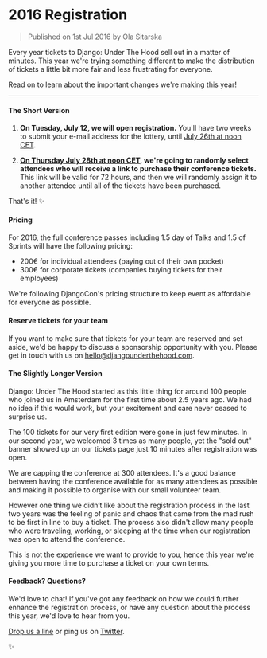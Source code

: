 # 2016 Registration

> Published on 1st Jul 2016 by Ola Sitarska

Every year tickets to Django: Under The Hood sell out in a matter of minutes.
This year we're trying something different to make the distribution of tickets
a little bit more fair and less frustrating for everyone.

Read on to learn about the important changes we're making this year!

---

#### The Short Version

1. __On Tuesday, July 12, we will open registration.__
You'll have two weeks to submit your e-mail address for the lottery, until 
[July 26th at noon CET](http://time.is/1200_26_July_2016_in_Amsterdam).

2. __[On Thursday July 28th at noon CET](http://time.is/1200_28_July_2016_in_Amsterdam), 
we're going to randomly select attendees 
who will receive a link to purchase their conference tickets.__ This link will be
valid for 72 hours, and then we will randomly assign it to another attendee until
all of the tickets have been purchased.

That's it! ✨

#### Pricing

For 2016, the full conference passes including 1.5 day of Talks and 1.5 of 
Sprints will have the following pricing:

- 200€ for individual attendees (paying out of their own pocket) 
- 300€ for corporate tickets (companies buying tickets for their employees)

We're following DjangoCon's pricing structure to keep event as affordable 
for everyone as possible.

#### Reserve tickets for your team

If you want to make sure that tickets for your team are reserved and set aside,
we'd be happy to discuss a sponsorship opportunity with you. Please get in touch
with us on [hello@djangounderthehood.com](mailto:hello@djangounderthehood.com).

#### The Slightly Longer Version

Django: Under The Hood started as this little thing for around 100 people who joined
us in Amsterdam for the first time about 2.5 years ago. We had no idea if this 
would work, but your excitement and care never ceased to surprise us.

The 100 tickets for our very first edition were gone in just few minutes. In our second year,
we welcomed 3 times as many people, yet the "sold out" banner showed up on our
tickets page just 10 minutes after registration was open.

We are capping the conference at 300 attendees. It's a good balance between having the
conference available for as many attendees as possible and making it possible to 
organise with our small volunteer team.

However one thing we didn’t like about the registration process in the last two years
was the feeling of panic and chaos that came from the mad rush
to be first in line to buy a ticket. The process also didn't allow many people 
who were traveling, working, or sleeping at the time when our registration was open 
to attend the conference. 

This is not the experience we want to provide to you, hence this year we're giving
you more time to purchase a ticket on your own terms.

#### Feedback? Questions?

We'd love to chat! If you've got any feedback on how we could further enhance
the registration process, or have any question about the process this year, we'd love
to hear from you. 

[Drop us a line](mailto:hello@djangounderthehood.com) or ping us on [Twitter](http://twitter.com/DjangoUnderHood).

✨
